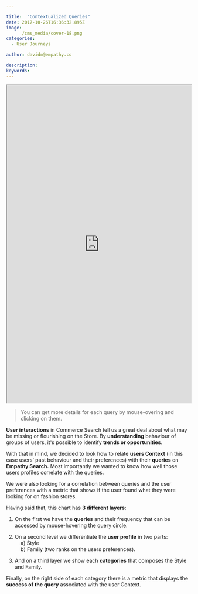 ```yaml
---

title:  "Contextualized Queries"
date: 2017-10-26T16:36:32.895Z
image:
      /cms_media/cover-18.png
categories:
  - User Journeys

author: davidm@empathy.co

description:
keywords:
---
```

<div class="col-sm-12" align="center">
	<iframe src="https://www.imagineyourdata.com/datavis/treelayout/" framebimg-order="1" width="100%" height="865px"></iframe>
</div>

> You can get more details for each query by mouse-overing and clicking on them.

**User interactions** in Commerce Search tell us a great deal about what may be missing or flourishing on the Store.
By **understanding** behaviour of groups of users, it's possible to identify **trends or opportunities**.

With that in mind, we decided to look how to relate **users Context** (in this case users’ past behaviour and their preferences) with their **queries** on __Empathy Search.__
Most importantly we wanted to know how well those users profiles correlate with the queries.

We were also looking for a correlation between queries and the user preferences with a metric that shows if the user found what they were looking for on fashion stores.

Having said that, this chart has **3 different layers**:

1. On the first we have the **queries** and their frequency that can be accessed by mouse-hovering the query circle.

2. On a second level we differentiate the **user profile** in two parts:
<br>&nbsp;&nbsp;&nbsp;&nbsp;a) Style
<br>&nbsp;&nbsp;&nbsp;&nbsp;b) Family (two ranks on the users preferences). 

3. And on a third layer we show each **categories** that composes the Style and Family.

Finally, on the right side of each category there is a metric that displays the **success of the query** associated with the user Context.
